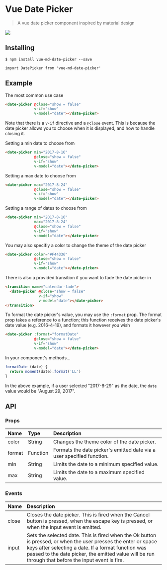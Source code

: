 # Vue Date Picker

> A vue date picker component inspired by material design

![](http://i.imgur.com/YNrnrVD.png)

## Installing

`$ npm install vue-md-date-picker --save`

`import DatePicker from 'vue-md-date-picker'`

## Example

The most common use case

```html
<date-picker @close="show = false"
             v-if="show"
             v-model="date"></date-picker>
```

Note that there is a `v-if` directive and a `@close` event. This is because the date picker allows you to choose when it is displayed, and how to handle closing it.

Setting a min date to choose from

```html
<date-picker min="2017-8-16"
             @close="show = false"
             v-if="show"
             v-model="date"></date-picker>
```

Setting a max date to choose from


```html
<date-picker max="2017-8-24"
             @close="show = false"
             v-if="show"
             v-model="date"></date-picker>
```

Setting a range of dates to choose from

```html
<date-picker min="2017-8-16"
             max="2017-8-24"
             @close="show = false"
             v-if="show"
             v-model="date"></date-picker>
```

You may also specifiy a color to change the theme of the date picker

```html
<date-picker color="#F44336"
             @close="show = false"
             v-if="show"
             v-model="date"></date-picker>
```
There is also a provided transition if you want to fade the date picker in

```html
<transition name="calendar-fade">
  <date-picker @close="show = false"
               v-if="show"
               v-model="date"></date-picker>
</transition>
```

To format the date picker's value, you may use the `:format` prop. The format prop takes a reference to a function; this function receives the date picker's date value (e.g. 2016-4-19), and formats it however you wish


```html
<date-picker :format="formatDate"
             @close="show = false"
             v-if="show"
             v-model="date"></date-picker>
```

In your component's methods...

```javascript
formatDate (date) {
  return moment(date).format('LL')
}
```

In the above example, if a user selected "2017-8-29" as the date, the `date` value would be "August 29, 2017".

## API

### Props

| Name   | Type     | Description                                                             |
| :----- | :------- | :---------------------------------------------------------------------- |
| color  | String   | Changes the theme color of the date picker.                             |
| format | Function | Formats the date picker's emitted date via a user specified function.   |
| min    | String   | Limits the date to a minimum specified value.                           |
| max    | String   | Limits the date to a maximum specified value.                           |

### Events

| Name   | Description |
| :----- | :---------- |
| close  | Closes the date picker. This is fired when the Cancel button is pressed, when the escape key is pressed, or when the input event is emitted.         |
| input  | Sets the selected date. This is fired when the Ok button is pressed, or when the user presses the enter or space keys after selecting a date. If a format function was passed to the date picker, the emitted value will be run through that before the input event is fire.     | 
